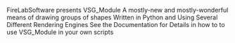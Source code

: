 FireLabSoftware presents
VSG_Module
A mostly-new and mostly-wonderful means of drawing groups of shapes
Written in Python and Using Several Different Rendering Engines
See the Documentation for Details in how to to use VSG_Module in your own scripts

